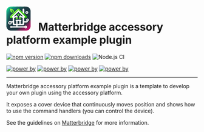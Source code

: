 # <img src="https://github.com/Luligu/matterbridge/blob/main/frontend/public/matterbridge%2064x64.png" alt="Matterbridge Logo" width="64px" height="64px">&nbsp;&nbsp;&nbsp;Matterbridge accessory platform example plugin

[![npm version](https://img.shields.io/npm/v/matterbridge-example-accessory-platform.svg)](https://www.npmjs.com/package/matterbridge-example-accessory-platform)
[![npm downloads](https://img.shields.io/npm/dt/matterbridge-example-accessory-platform.svg)](https://www.npmjs.com/package/matterbridge-example-accessory-platform)
![Node.js CI](https://github.com/Luligu/matterbridge-example-accessory-platform/actions/workflows/build-matterbridge-plugin.yml/badge.svg)

[![power by](https://img.shields.io/badge/powered%20by-matterbridge-blue)](https://www.npmjs.com/package/matterbridge)
[![power by](https://img.shields.io/badge/powered%20by-matter--history-blue)](https://www.npmjs.com/package/matter-history)
[![power by](https://img.shields.io/badge/powered%20by-node--ansi--logger-blue)](https://www.npmjs.com/package/node-ansi-logger)
[![power by](https://img.shields.io/badge/powered%20by-node--persist--manager-blue)](https://www.npmjs.com/package/node-persist-manager)

---

Matterbridge accessory platform example plugin is a template to develop your own plugin using the accessory platform.

It exposes a cover device that continuously moves position and shows how to use the command handlers (you can control the device).

See the guidelines on [Matterbridge](https://github.com/Luligu/matterbridge/blob/main/README.md) for more information.
